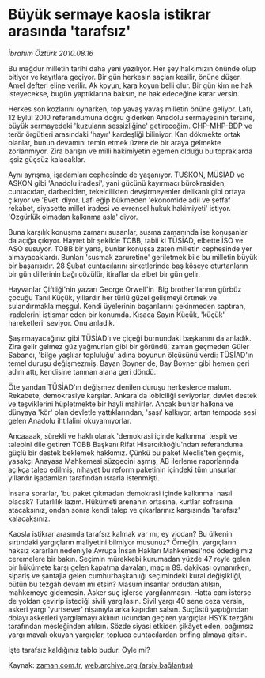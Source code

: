 # Büyük sermaye kaosla istikrar arasında 'tarafsız'

*İbrahim Öztürk 2010.08.16*

<td class="columnist-detail">
<p>Bu mağdur milletin tarihi daha yeni yazılıyor. Her şey halkımızın önünde olup bitiyor ve kayıtlara geçiyor. Bir gün herkesin saçları kesilir, önüne düşer. Amel defteri eline verilir. Ak koyun, kara koyun belli olur. Bir gün kim ne hak isteyecekse, bugün yaptıklarına baksın, ne hak edeceğine karar versin.</p>
<p>
<div id="haberMetinDiv">
<p>Herkes son kozlarını oynarken, top yavaş yavaş milletin önüne geliyor. Lafı, 12 Eylül 2010 referandumuna doğru giderken Anadolu sermayesinin tersine, büyük sermayedeki 'kuzuların sessizliğine' getireceğim. CHP-MHP-BDP ve terör örgütleri arasındaki 'hayır' kardeşliği biliniyor. Kan dökmekte ortak olanlar, bunun devamını temin etmek üzere de bir araya gelmekte zorlanmıyor. Zira barışın ve milli hakimiyetin egemen olduğu bu topraklarda işsiz güçsüz kalacaklar.
<p>Aynı ayrışma, işadamları cephesinde de yaşanıyor. TUSKON, MÜSİAD ve ASKON gibi 'Anadolu iradesi', yani gücünü kayırmacı bürokrasiden, cuntacıdan, darbeciden, tekelcilikten devşirmeyenler delikanlı gibi ortaya çıkıyor ve 'Evet' diyor. Lafı eğip bükmeden 'ekonomide adil ve şeffaf rekabet, siyasette millet iradesi ve evrensel hukuk hakimiyeti' istiyor. 'Özgürlük olmadan kalkınma asla' diyor.
<p>Buna karşılık konuşma zamanı susanlar, susma zamanında ise konuşanlar da açığa çıkıyor. Hayret bir şekilde TOBB, tabii ki TÜSİAD, elbette İSO ve ASO susuyor. TOBB bir yana, bunlar konuşsa zaten milletin cephesinde yer almayacaklardı. Bunları 'susmak zaruretine' geriletmek bile bu milletin büyük bir başarısıdır. 28 Şubat cuntacılarını şirketlerinde baş köşeye oturtanların bir gün dillerinin bağı çözülür, itiraflar da elbet bir gün gelir.
<p>Hayvanlar Çiftliği'nin yazarı George Orwell'in 'Big brother'larının gürbüz çocuğu Tanıl Küçük, yıllardır her türlü güzel gelişmeyi örtmek ve sulandırmakla meşgul. Kendi üyelerinin başarılarını çekinmeden saptıran, iradelerini istismar eden bir konumda. Kısaca Sayın Küçük, 'küçük' hareketleri' seviyor. Onu anladık.
<p>Şaşırmayacağınız gibi TÜSİAD'ı ve çiçeği burnundaki başkanını da anladık. Zira gelir gelmez güz yağmurları gibi bir göründü, zaman geçmeden Güler Sabancı, 'bilge yaşlılar topluluğu' adına boyunun ölçüsünü verdi: TÜSİAD'ın temel duruşu değişmezmiş. Bayan Boyner de, Bay Boyner gibi hemen geri adım attı, kendisine tanınan alana geri döndü.
<p>Öte yandan TÜSİAD'ın değişmez denilen duruşu herkeslerce malum. Rekabete, demokrasiye karşılar. Ankara'da lobiciliği seviyorlar, devlet destek ve teşviklerini hüpletmekte bir hayli mahirler. Ancak bunlar halkına ve dünyaya 'kör' olan devletle yattıklarından, 'şaşı' kalkıyor, artan tempoda sesi gelen Anadolu ihtilalini okuyamıyorlar. 
<p>Ancaaaak, sürekli ve haklı olarak 'demokrasi içinde kalkınma' tespit ve talebini dile getiren TOBB Başkanı Rifat Hisarcıklıoğlu'ndan referanduma güçlü bir destek beklemek hakkımız. Çünkü bu paket Meclis'ten geçmiş, yasakçı Anayasa Mahkemesi süzgecini aşmış, AB ilerleme raporlarında açıkça talep edilmiş, nihayet bu reform paketinin içindeki tüm unsurlar yıllardır işadamları tarafından ısrarla istenmişti.
<p>İnsana sorarlar, 'bu paket çıkmadan demokrasi içinde kalkınma' nasıl olacak? Tutarlılık lazım. Hükümeti arenanın ortasına, kurtlar sofrasına atacaksınız, ondan sonra kendi talep ve çıkarlarınız karşısında 'tarafsız' kalacaksınız.
<p>Kaosla istikrar arasında tarafsız kalmak var mı, ey vicdan? Bu ülkenin sırtındaki yargıçların maliyetini bilmiyor musunuz? Örneğin, yargıçların haksız kararları nedeniyle Avrupa İnsan Hakları Mahkemesi'nde ödediğimiz ceremelere bir bakın. Seçimin mürekkebi kurumadan yüzde 47 reyle gelen bir hükümete karşı gelen kapatma davaları, maçın 89. dakikası oynanırken, sipariş ve şantajla gelen cumhurbaşkanlığı seçimindeki kural değişikliği, bütün bu tezgâh devam mı etsin? Masum insanlar ordudan atılsın, mahkemeye gidemesin. Asker suç işlerse yargılanmasın. Hatta canı isterse de yoldan çevirip istediği sivili yargılasın. Sivil yargı 40 sene ceza versin, askeri yargı 'yurtsever' nişanıyla arka kapıdan salsın. Suçüstü yaptığından dolayı askerleri yargılamayı aklının ucundan geçiren yargıçlar HSYK tezgâhı tarafından mesleğinden atılsın. Sözde siyasi etkiden şikâyet eden, bağımsız yargı mavalı okuyan yargıçlar, topluca cuntacılardan brifing almaya gitsin.
<p>İşte tarafsız kaldığınız tablo budur. Öyle mi?</p></p></p></p></p></p></p></p></p></p></div>
</p>
<a href="http://web.archive.org/web/20110105052832/mailto:i.ozturk@zaman.com.tr">
</a></td>

Kaynak: [zaman.com.tr](http://zaman.com.tr/yazar.do?yazino=1016268), [web.archive.org (arşiv bağlantısı)](http://web.archive.org/web/20110105052832/http://www.zaman.com.tr/yazar.do?yazino=1016268)
